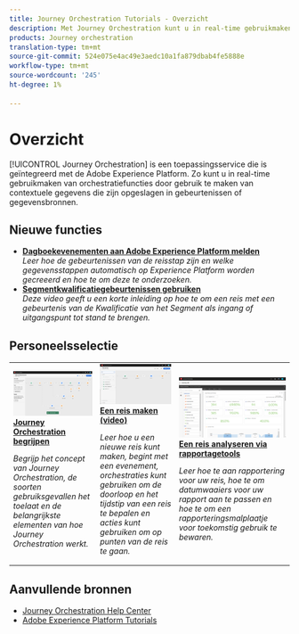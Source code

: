 ```yaml
---
title: Journey Orchestration Tutorials - Overzicht
description: Met Journey Orchestration kunt u in real-time gebruikmaken van scenario's voor het orchestreren van contextafhankelijke gegevens die zijn opgeslagen in gebeurtenissen of gegevensbronnen
products: Journey orchestration
translation-type: tm+mt
source-git-commit: 524e075e4ac49e3aedc10a1fa879dbab4fe5888e
workflow-type: tm+mt
source-wordcount: '245'
ht-degree: 1%

---
```



# Overzicht

[!UICONTROL Journey Orchestration] is een toepassingsservice die is geïntegreerd met de Adobe Experience Platform. Zo kunt u in real-time gebruikmaken van orchestratiefuncties door gebruik te maken van contextuele gegevens die zijn opgeslagen in gebeurtenissen of gegevensbronnen.

## Nieuwe functies

* **[Dagboekevenementen aan Adobe Experience Platform melden](/help/how-to-find-help-with-journey-orchestration.md)**   <br>
   *Leer hoe de gebeurtenissen van de reisstap zijn en welke gegevensstappen automatisch op Experience Platform worden gecreeerd en hoe te om deze te onderzoeken.*
* **[Segmentkwalificatiegebeurtenissen gebruiken](help/using-segment-qualification-events.md)**   <br>
   *Deze video geeft u een korte inleiding op hoe te om een reis met een gebeurtenis van de Kwalificatie van het Segment als ingang of uitgangspunt tot stand te brengen.*

## Personeelsselectie

<table>
<tr>
  <td>
    <a href="./understanding-journey-orchestration.md">
      <img alt="Journey Orchestration begrijpen" src="./assets/journey-orchestration-example.png"/>
    </a>
    <div>
      <a href="./understanding-journey-orchestration.md">
    <strong>Journey Orchestration begrijpen</strong>
    </a>
    </div>
    <p>
    <em>Begrijp het concept van Journey Orchestration, de soorten gebruiksgevallen het toelaat en de belangrijkste elementen van hoe Journey Orchestration werkt.</em>
    <p>
  </td>
  <td>
    <a href="./create-a-journey.md">
        <img alt="Een reis maken (video)" src="./assets/journey34.png"/>
    </a>
    <div>
      <a href="./create-a-journey.md">
    <strong>Een reis maken (video)</strong>
    </a>
    </div>
    <p>
    <em>Leer hoe u een nieuwe reis kunt maken, begint met een evenement, orchestraties kunt gebruiken om de doorloop en het tijdstip van een reis te bepalen en acties kunt gebruiken om op punten van de reis te gaan.</em>
    <p>
  </td>
  <td>
   <a href="./analyze-a-journey-via-reporting-tools.md">
      <img alt="Een reis analyseren via rapportagetools" src="./assets/dynamic_report_journey_8.png" />
    </a>
    <div>
      <a href="./analyze-a-journey-via-reporting-tools.md">
    <strong>Een reis analyseren via rapportagetools</strong>
    </a>
    </div>
    <p>
    <em>Leer hoe te aan rapportering voor uw reis, hoe te om datumwaaiers voor uw rapport aan te passen en hoe te om een rapporteringsmalplaatje voor toekomstig gebruik te bewaren. </em>
    <p>
  </td>
</tr>
</table>

## Aanvullende bronnen

* [Journey Orchestration Help Center](https://docs.adobe.com/content/help/en/journeys/using/journey-orchestration-home.html)
* [Adobe Experience Platform Tutorials](https://docs.adobe.com/content/help/en/platform-learn/tutorials/overview.html)

